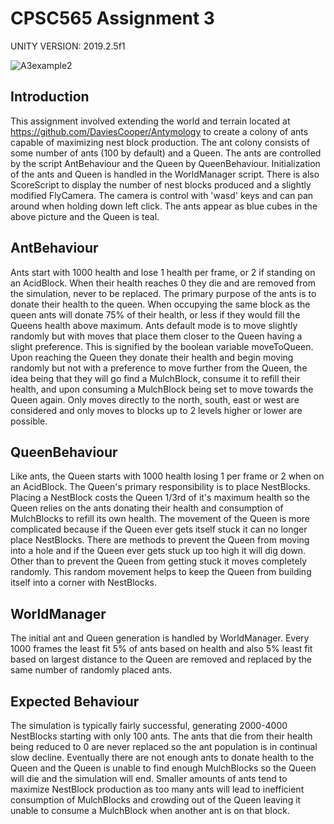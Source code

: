 # CPSC565 Assignment 3

UNITY VERSION: 2019.2.5f1

![A3example2](https://user-images.githubusercontent.com/41522967/112935990-2accb700-90e2-11eb-8349-f1d2caa2404c.jpg)

## Introduction
This assignment involved extending the world and terrain located at https://github.com/DaviesCooper/Antymology to create a colony of ants capable of maximizing nest block production. The ant colony consists of some number of ants (100 by default) and a Queen. The ants are controlled by the script AntBehaviour and the Queen by QueenBehaviour. Initialization of the ants and Queen is handled in the WorldManager script. There is also ScoreScript to display the number of nest blocks produced and a slightly modified FlyCamera. The camera is control with 'wasd' keys and can pan around when holding down left click. The ants appear as blue cubes in the above picture and the Queen is teal. 

## AntBehaviour
Ants start with 1000 health and lose 1 health per frame, or 2 if standing on an AcidBlock. When their health reaches 0 they die and are removed from the simulation, never to be replaced. The primary purpose of the ants is to donate their health to the queen. When occupying the same block as the queen ants will donate 75% of their health, or less if they would fill the Queens health above maximum. Ants default mode is to move slightly randomly but with moves that place them closer to the Queen having a slight preference. This is signified by the boolean variable moveToQueen. Upon reaching the Queen they donate their health and begin moving randomly but not with a preference to move further from the Queen, the idea being that they will go find a MulchBlock, consume it to refill their health, and upon consuming a MulchBlock being set to move towards the Queen again. Only moves directly to the north, south, east or west are considered and only moves to blocks up to 2 levels higher or lower are possible.

## QueenBehaviour
Like ants, the Queen starts with 1000 health losing 1 per frame or 2 when on an AcidBlock. The Queen's primary responsibility is to place NestBlocks. Placing a NestBlock costs the Queen 1/3rd of it's maximum health so the Queen relies on the ants donating their health and consumption of MulchBlocks to refill its own health. The movement of the Queen is more complicated because if the Queen ever gets itself stuck it can no longer place NestBlocks. There are methods to prevent the Queen from moving into a hole and if the Queen ever gets stuck up too high it will dig down. Other than to prevent the Queen from getting stuck it moves completely randomly. This random movement helps to keep the Queen from building itself into a corner with NestBlocks.

## WorldManager
The initial ant and Queen generation is handled by WorldManager. Every 1000 frames the least fit 5% of ants based on health and also 5% least fit based on largest distance to the Queen are removed and replaced by the same number of randomly placed ants. 

## Expected Behaviour
The simulation is typically fairly successful, generating 2000-4000 NestBlocks starting with only 100 ants. The ants that die from their health being reduced to 0 are never replaced so the ant population is in continual slow decline. Eventually there are not enough ants to donate health to the Queen and the Queen is unable to find enough MulchBlocks so the Queen will die and the simulation will end. Smaller amounts of ants tend to maximize NestBlock production as too many ants will lead to inefficient consumption of MulchBlocks and crowding out of the Queen leaving it unable to consume a MulchBlock when another ant is on that block.
